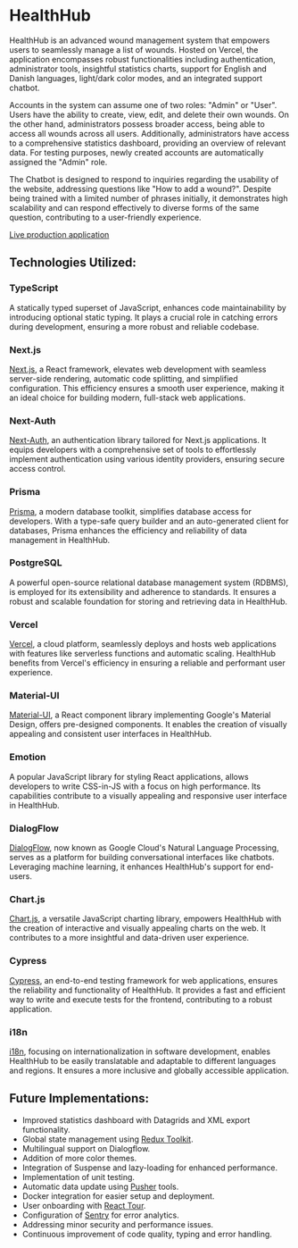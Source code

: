 # HealthHub

HealthHub is an advanced wound management system that empowers users to seamlessly manage a list of wounds. Hosted on Vercel, the application encompasses robust functionalities including authentication, administrator tools, insightful statistics charts, support for English and Danish languages, light/dark color modes, and an integrated support chatbot.

Accounts in the system can assume one of two roles: "Admin" or "User". Users have the ability to create, view, edit, and delete their own wounds. On the other hand, administrators possess broader access, being able to access all wounds across all users. Additionally, administrators have access to a comprehensive statistics dashboard, providing an overview of relevant data. For testing purposes, newly created accounts are automatically assigned the "Admin" role.

The Chatbot is designed to respond to inquiries regarding the usability of the website, addressing questions like "How to add a wound?". Despite being trained with a limited number of phrases initially, it demonstrates high scalability and can respond effectively to diverse forms of the same question, contributing to a user-friendly experience.

[Live production application](https://wound-management-sigma.vercel.app/)

## Technologies Utilized:

### TypeScript

A statically typed superset of JavaScript, enhances code maintainability by introducing optional static typing. It plays a crucial role in catching errors during development, ensuring a more robust and reliable codebase.

### Next.js

[Next.js](https://nextjs.org/), a React framework, elevates web development with seamless server-side rendering, automatic code splitting, and simplified configuration. This efficiency ensures a smooth user experience, making it an ideal choice for building modern, full-stack web applications.

### Next-Auth

[Next-Auth](https://next-auth.js.org/), an authentication library tailored for Next.js applications. It equips developers with a comprehensive set of tools to effortlessly implement authentication using various identity providers, ensuring secure access control.

### Prisma

[Prisma](https://www.prisma.io/), a modern database toolkit, simplifies database access for developers. With a type-safe query builder and an auto-generated client for databases, Prisma enhances the efficiency and reliability of data management in HealthHub.

### PostgreSQL

A powerful open-source relational database management system (RDBMS), is employed for its extensibility and adherence to standards. It ensures a robust and scalable foundation for storing and retrieving data in HealthHub.

### Vercel

[Vercel](https://vercel.com/), a cloud platform, seamlessly deploys and hosts web applications with features like serverless functions and automatic scaling. HealthHub benefits from Vercel's efficiency in ensuring a reliable and performant user experience.

### Material-UI

[Material-UI](https://material-ui.com/), a React component library implementing Google's Material Design, offers pre-designed components. It enables the creation of visually appealing and consistent user interfaces in HealthHub.

### Emotion

A popular JavaScript library for styling React applications, allows developers to write CSS-in-JS with a focus on high performance. Its capabilities contribute to a visually appealing and responsive user interface in HealthHub.

### DialogFlow

[DialogFlow](https://cloud.google.com/dialogflow), now known as Google Cloud's Natural Language Processing, serves as a platform for building conversational interfaces like chatbots. Leveraging machine learning, it enhances HealthHub's support for end-users.

### Chart.js

[Chart.js](https://www.chartjs.org/), a versatile JavaScript charting library, empowers HealthHub with the creation of interactive and visually appealing charts on the web. It contributes to a more insightful and data-driven user experience.

### Cypress

[Cypress](https://www.cypress.io/), an end-to-end testing framework for web applications, ensures the reliability and functionality of HealthHub. It provides a fast and efficient way to write and execute tests for the frontend, contributing to a robust application.

### i18n

[i18n](https://en.wikipedia.org/wiki/Internationalization_and_localization), focusing on internationalization in software development, enables HealthHub to be easily translatable and adaptable to different languages and regions. It ensures a more inclusive and globally accessible application.

## Future Implementations:

- Improved statistics dashboard with Datagrids and XML export functionality.
- Global state management using [Redux Toolkit](https://redux-toolkit.js.org/).
- Multilingual support on Dialogflow.
- Addition of more color themes.
- Integration of Suspense and lazy-loading for enhanced performance.
- Implementation of unit testing.
- Automatic data update using [Pusher](https://pusher.com/) tools.
- Docker integration for easier setup and deployment.
- User onboarding with [React Tour](https://reactour.js.org/).
- Configuration of [Sentry](https://sentry.io/) for error analytics.
- Addressing minor security and performance issues.
- Continuous improvement of code quality, typing and error handling.
